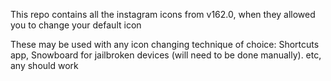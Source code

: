 This repo contains all the instagram icons from v162.0, when they allowed you to change your default icon

These may be used with any icon changing technique of choice: Shortcuts app, Snowboard for jailbroken devices (will need to be done manually). etc, any should work
